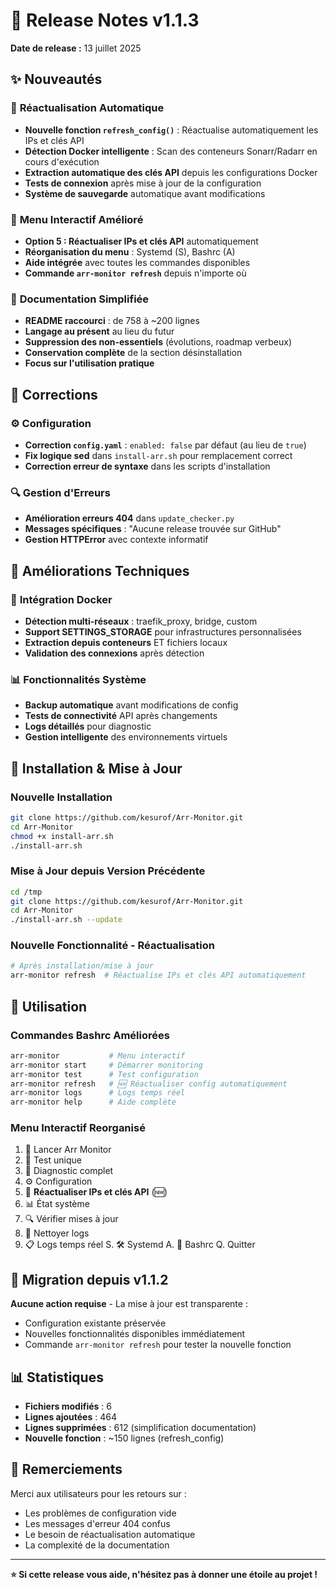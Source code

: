 # 🚀 Release Notes v1.1.3

**Date de release :** 13 juillet 2025

## ✨ Nouveautés

### 🔄 **Réactualisation Automatique**
- **Nouvelle fonction `refresh_config()`** : Réactualise automatiquement les IPs et clés API
- **Détection Docker intelligente** : Scan des conteneurs Sonarr/Radarr en cours d'exécution
- **Extraction automatique des clés API** depuis les configurations Docker
- **Tests de connexion** après mise à jour de la configuration
- **Système de sauvegarde** automatique avant modifications

### 🎯 **Menu Interactif Amélioré**
- **Option 5 : Réactualiser IPs et clés API** automatiquement
- **Réorganisation du menu** : Systemd (S), Bashrc (A)
- **Aide intégrée** avec toutes les commandes disponibles
- **Commande `arr-monitor refresh`** depuis n'importe où

### 📝 **Documentation Simplifiée**
- **README raccourci** : de 758 à ~200 lignes
- **Langage au présent** au lieu du futur
- **Suppression des non-essentiels** (évolutions, roadmap verbeux)
- **Conservation complète** de la section désinstallation
- **Focus sur l'utilisation pratique**

## 🐛 Corrections

### ⚙️ **Configuration**
- **Correction `config.yaml`** : `enabled: false` par défaut (au lieu de `true`)
- **Fix logique sed** dans `install-arr.sh` pour remplacement correct
- **Correction erreur de syntaxe** dans les scripts d'installation

### 🔍 **Gestion d'Erreurs**
- **Amélioration erreurs 404** dans `update_checker.py`
- **Messages spécifiques** : "Aucune release trouvée sur GitHub"
- **Gestion HTTPError** avec contexte informatif

## 🔧 Améliorations Techniques

### 🐳 **Intégration Docker**
- **Détection multi-réseaux** : traefik_proxy, bridge, custom
- **Support SETTINGS_STORAGE** pour infrastructures personnalisées
- **Extraction depuis conteneurs** ET fichiers locaux
- **Validation des connexions** après détection

### 📊 **Fonctionnalités Système**
- **Backup automatique** avant modifications de config
- **Tests de connectivité** API après changements
- **Logs détaillés** pour diagnostic
- **Gestion intelligente** des environnements virtuels

## 🚀 Installation & Mise à Jour

### **Nouvelle Installation**
```bash
git clone https://github.com/kesurof/Arr-Monitor.git
cd Arr-Monitor
chmod +x install-arr.sh
./install-arr.sh
```

### **Mise à Jour depuis Version Précédente**
```bash
cd /tmp
git clone https://github.com/kesurof/Arr-Monitor.git
cd Arr-Monitor
./install-arr.sh --update
```

### **Nouvelle Fonctionnalité - Réactualisation**
```bash
# Après installation/mise à jour
arr-monitor refresh  # Réactualise IPs et clés API automatiquement
```

## 🎯 Utilisation

### **Commandes Bashrc Améliorées**
```bash
arr-monitor           # Menu interactif
arr-monitor start     # Démarrer monitoring
arr-monitor test      # Test configuration
arr-monitor refresh   # 🆕 Réactualiser config automatiquement
arr-monitor logs      # Logs temps réel
arr-monitor help      # Aide complète
```

### **Menu Interactif Reorganisé**
1. 🔄 Lancer Arr Monitor
2. 🧪 Test unique  
3. 🔬 Diagnostic complet
4. ⚙️ Configuration
5. 🔄 **Réactualiser IPs et clés API** (🆕)
6. 📊 État système
7. 🔍 Vérifier mises à jour
8. 🧹 Nettoyer logs
9. 📋 Logs temps réel
S. 🛠️ Systemd
A. 🎯 Bashrc
Q. Quitter

## 🔄 Migration depuis v1.1.2

**Aucune action requise** - La mise à jour est transparente :
- Configuration existante préservée
- Nouvelles fonctionnalités disponibles immédiatement
- Commande `arr-monitor refresh` pour tester la nouvelle fonction

## 📊 Statistiques

- **Fichiers modifiés** : 6
- **Lignes ajoutées** : 464
- **Lignes supprimées** : 612 (simplification documentation)
- **Nouvelle fonction** : ~150 lignes (refresh_config)

## 🤝 Remerciements

Merci aux utilisateurs pour les retours sur :
- Les problèmes de configuration vide
- Les messages d'erreur 404 confus  
- Le besoin de réactualisation automatique
- La complexité de la documentation

---

**⭐ Si cette release vous aide, n'hésitez pas à donner une étoile au projet !**
